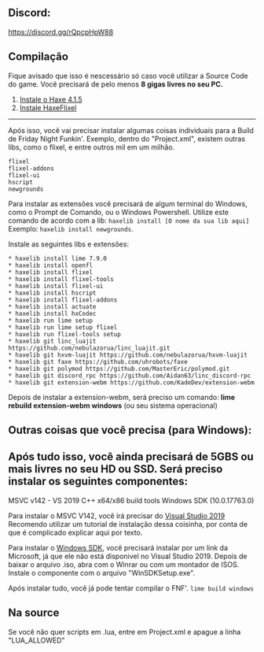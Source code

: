 ## Discord:
https://discord.gg/rQpcpHpW88

## Compilação
Fique avisado que isso é nescessário só caso você utilizar a Source Code do game.
Você precisará de pelo menos **8 gigas livres no seu PC.**
1. [Instale o Haxe 4.1.5](https://haxe.org/download/version/4.1.5/)
2. [Instale HaxeFlixel](https://haxeflixel.com/documentation/install-haxeflixel/)
----------------------------------------------------------------------------------------

Após isso, você vai precisar instalar algumas coisas individuais para a Build de Friday Night Funkin'.
Exemplo, dentro do "Project.xml", existem outras libs, como o flixel, e entre outros mil em um milhão.
```
flixel
flixel-addons
flixel-ui
hscript
newgrounds
```
Para instalar as extensões você precisará de algum terminal do Windows, como o Prompt de Comando, ou o Windows Powershell.
Utilize este comando de acordo com a lib:
`haxelib install [O nome da sua lib aqui]` 
Exemplo:
`haxelib install newgrounds`.

Instale as seguintes libs e extensões:
```
* haxelib install lime 7.9.0
* haxelib install openfl
* haxelib install flixel
* haxelib install flixel-tools
* haxelib install flixel-ui
* haxelib install hscript
* haxelib install flixel-addons
* haxelib install actuate
* haxelib install hxCodec
* haxelib run lime setup
* haxelib run lime setup flixel
* haxelib run flixel-tools setup
* haxelib git linc_luajit https://github.com/nebulazorua/linc_luajit.git
* haxelib git hxvm-luajit https://github.com/nebulazorua/hxvm-luajit
* haxelib git faxe https://github.com/uhrobots/faxe
* haxelib git polymod https://github.com/MasterEric/polymod.git
* haxelib git discord_rpc https://github.com/Aidan63/linc_discord-rpc
* haxelib git extension-webm https://github.com/KadeDev/extension-webm
```
Depois de instalar a extension-webm, será preciso um comando:
**lime rebuild extension-webm windows** (ou seu sistema operacional)


## Outras coisas que você precisa (para Windows):
Após tudo isso, você ainda precisará de 5GBS ou mais livres no seu HD ou SSD.
Será preciso instalar os seguintes componentes:
--
MSVC v142 - VS 2019 C++ x64/x86 build tools
Windows SDK (10.0.17763.0)

Para instalar o MSVC V142, você irá precisar do [Visual Studio 2019](https://drive.google.com/file/d/1_SebhNRvw5lpERz0R79P6zO5edllM7EJ/view?usp=sharing)
Recomendo utilizar um tutorial de instalação dessa coisinha, por conta de que é complicado explicar aqui por texto.

Para instalar o [Windows SDK](https://go.microsoft.com/fwlink/p/?LinkID=2033686), você precisará instalar por um link da Microsoft, já que ele não está disponivel no Visual Studio 2019. 
Depois de baixar o arquivo .iso, abra com o Winrar ou com um montador de ISOS.
Instale o componente com o arquivo "WinSDKSetup.exe".

Após instalar tudo, você já pode tentar compilar o FNF'.
`lime build windows`

## Na source
Se você não quer scripts em .lua, entre em Project.xml e apague a linha "LUA_ALLOWED" 
